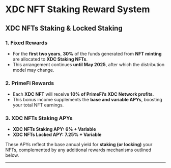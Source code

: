 # XDC NFT Staking Reward System

## XDC NFTs Staking & Locked Staking

### 1. Fixed Rewards

* For the **first two years**, **30%** of the funds generated from **NFT minting** are allocated to **XDC Staking NFTs**.
* This arrangement continues **until May 2025**, after which the distribution model may change.

### 2. PrimeFi Rewards

* Each **XDC NFT** will receive **10% of PrimeFi’s XDC Network profits**.
* This bonus income supplements the **base and variable APYs**, boosting your total NFT earnings.

### 3. XDC NFTs Staking APYs

* **XDC NFTs Staking APY:** **6% + Variable**
* **XDC NFTs Locked APY:** **7.25% + Variable**

These APYs reflect the base annual yield for **staking (or locking)** your NFTs, complemented by any additional rewards mechanisms outlined below.

***

